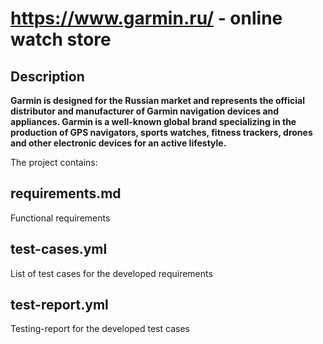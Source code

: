 # https://www.garmin.ru/ - online watch store
## Description
**Garmin is designed for the Russian market and represents the official distributor and manufacturer of Garmin navigation devices and appliances. Garmin is a well-known global brand specializing in the production of GPS navigators, sports watches, fitness trackers, drones and other electronic devices for an active lifestyle.**

The project contains:
## requirements.md 
Functional requirements
## test-cases.yml
List of test cases for the developed requirements
## test-report.yml
Testing-report for the developed test cases
